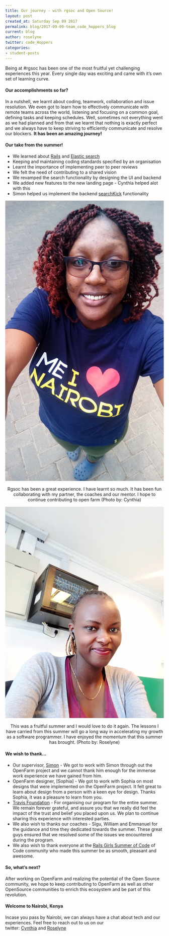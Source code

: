 ```yaml
---
title: Our journey - with rgsoc and Open Source!
layout: post
created_at: Saturday Sep 09 2017
permalink: blog/2017-09-09-team_code_hoppers_blog
current: blog
author: roselyne
twitter: code_Hoppers
categories:
- student-posts
---
```


Being at #rgsoc has been one of the most fruitful yet challenging experiences this year. Every single day was exciting and came with it’s own set of learning curve.

#### Our accomplishments so far?

In a nutshell, we learnt about coding, teamwork, collaboration and issue resolution. We even got to learn how to effectively communicate with remote teams across the world, listening and focusing on a common goal, defining tasks and keeping schedules. Well, sometimes not everything went as we had planned and from that we learnt that nothing is exactly perfect and we always have to keep striving to efficiently communicate and resolve our blockers. **It has been an amazing journey!**

#### Our take from the summer!

- We learned about [Rails](http://rubyonrails.org/) and [Elastic search](http://rubyonrails.org/)
- Keeping and maintaining coding standards specified by an organisation
- Learnt the importance of implementing peer to peer reviews
- We felt the need of contributing to a shared vision
- We revamped the search functionality by designing the UI and backend
- We added new features to the new landing page - Cynthia helped alot with this
- Simon helped us implement the backend [searchKick](https://github.com/ankane/searchkick) functionality

![Cynthia's take!](/img/blog/2017/team_code_hoppers_cynthia.jpg)
<div align="center" class="image-credits">Rgsoc has been a great experience. I have learnt so much. It has been fun collaborating with my partner, the coaches and our mentor. I hope to continue contributing to open farm (Photo by: Cynthia)</div>


![Roselyne's take!](/img/blog/2017/team_code_hoppers_roselyne.jpg)
<div align="center" class="image-credits">This was a fruitful summer and I would love to do it again. The lessons I have carried from this summer will go a long way in accelerating my growth as a software programmer. I have enjoyed the momentum that this summer has brought. (Photo by: Roselyne)</div>


#### We wish to thank…

- Our supervisor, [Simon](https://twitter.com/simonv3) - We got to work with Simon through out the OpenFarm project and we cannot thank him enough for the immense work experience we have gained from him. 
- OpenFarm designer, [Sophia] - We got to work with Sophia on most designs that were implemented on the OpenFarm project. It felt great to learn about design from a person with a keen eye for design. Thanks Sophia, it was a pleasure to learn from you. 
- [Travis Foundation](https://twitter.com/travis_fnd) - For organising our program for the entire summer. We remain forever grateful, and assure you that we really did feel the impact of the trust and belief you placed upon us. We plan to continue sharing this experience with interested parties. 
- We also wish to thanks our coaches - Sigu, William and Emmanuel for the guidance and time they dedicated towards the summer. These great guys  ensured that we resolved some of the issues we encountered during the program.
- We also wish to thank everyone at the [Rails Girls Summer of Code](https://twitter.com/RailsGirlsSoC) of Code community who made this summer be as smooth, pleasant and awesome. 

#### So, what’s next?

After working on OpenFarm and realizing the potential of the Open Source community, we hope to keep contributing to OpenFarm as well as other OpenSource communities to enrich this ecosystem and be part of this revolution.

#### Welcome to Nairobi, Kenya

Incase you pass by Nairobi, we can always have a chat about tech and our experiences. Feel free to reach out to us on our twitter: [Cynthia](https://twitter.com/annyanngo) and [Roselyne](https://twitter.com/roselynemakena)
